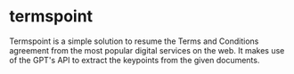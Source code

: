 # termspoint

Termspoint is a simple solution to resume the Terms and Conditions agreement from the most popular digital services on the web.
It makes use of the GPT's API to extract the keypoints from the given documents. 
